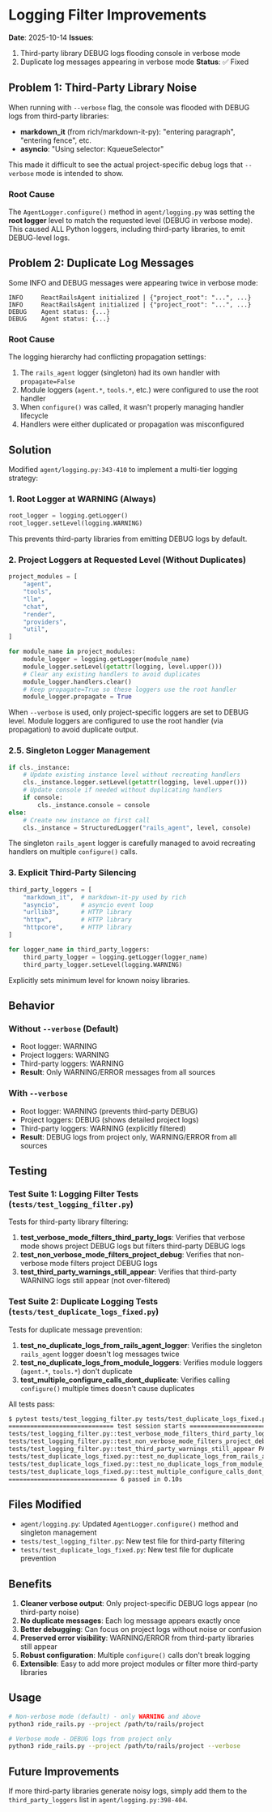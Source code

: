 # Logging Filter Improvements

**Date**: 2025-10-14
**Issues**:
1. Third-party library DEBUG logs flooding console in verbose mode
2. Duplicate log messages appearing in verbose mode
**Status**: ✅ Fixed

## Problem 1: Third-Party Library Noise

When running with `--verbose` flag, the console was flooded with DEBUG logs from third-party libraries:

- **markdown_it** (from rich/markdown-it-py): "entering paragraph", "entering fence", etc.
- **asyncio**: "Using selector: KqueueSelector"

This made it difficult to see the actual project-specific debug logs that `--verbose` mode is intended to show.

### Root Cause

The `AgentLogger.configure()` method in `agent/logging.py` was setting the **root logger** level to match the requested level (DEBUG in verbose mode). This caused ALL Python loggers, including third-party libraries, to emit DEBUG-level logs.

## Problem 2: Duplicate Log Messages

Some INFO and DEBUG messages were appearing twice in verbose mode:

```
INFO     ReactRailsAgent initialized | {"project_root": "...", ...}
INFO     ReactRailsAgent initialized | {"project_root": "...", ...}
DEBUG    Agent status: {...}
DEBUG    Agent status: {...}
```

### Root Cause

The logging hierarchy had conflicting propagation settings:
1. The `rails_agent` logger (singleton) had its own handler with `propagate=False`
2. Module loggers (`agent.*`, `tools.*`, etc.) were configured to use the root handler
3. When `configure()` was called, it wasn't properly managing handler lifecycle
4. Handlers were either duplicated or propagation was misconfigured

## Solution

Modified `agent/logging.py:343-410` to implement a multi-tier logging strategy:

### 1. Root Logger at WARNING (Always)
```python
root_logger = logging.getLogger()
root_logger.setLevel(logging.WARNING)
```

This prevents third-party libraries from emitting DEBUG logs by default.

### 2. Project Loggers at Requested Level (Without Duplicates)
```python
project_modules = [
    "agent",
    "tools",
    "llm",
    "chat",
    "render",
    "providers",
    "util",
]

for module_name in project_modules:
    module_logger = logging.getLogger(module_name)
    module_logger.setLevel(getattr(logging, level.upper()))
    # Clear any existing handlers to avoid duplicates
    module_logger.handlers.clear()
    # Keep propagate=True so these loggers use the root handler
    module_logger.propagate = True
```

When `--verbose` is used, only project-specific loggers are set to DEBUG level. Module loggers are configured to use the root handler (via propagation) to avoid duplicate output.

### 2.5. Singleton Logger Management
```python
if cls._instance:
    # Update existing instance level without recreating handlers
    cls._instance.logger.setLevel(getattr(logging, level.upper()))
    # Update console if needed without duplicating handlers
    if console:
        cls._instance.console = console
else:
    # Create new instance on first call
    cls._instance = StructuredLogger("rails_agent", level, console)
```

The singleton `rails_agent` logger is carefully managed to avoid recreating handlers on multiple `configure()` calls.

### 3. Explicit Third-Party Silencing
```python
third_party_loggers = [
    "markdown_it",  # markdown-it-py used by rich
    "asyncio",      # asyncio event loop
    "urllib3",      # HTTP library
    "httpx",        # HTTP library
    "httpcore",     # HTTP library
]

for logger_name in third_party_loggers:
    third_party_logger = logging.getLogger(logger_name)
    third_party_logger.setLevel(logging.WARNING)
```

Explicitly sets minimum level for known noisy libraries.

## Behavior

### Without `--verbose` (Default)
- Root logger: WARNING
- Project loggers: WARNING
- Third-party loggers: WARNING
- **Result**: Only WARNING/ERROR messages from all sources

### With `--verbose`
- Root logger: WARNING (prevents third-party DEBUG)
- Project loggers: DEBUG (shows detailed project logs)
- Third-party loggers: WARNING (explicitly filtered)
- **Result**: DEBUG logs from project only, WARNING/ERROR from all sources

## Testing

### Test Suite 1: Logging Filter Tests (`tests/test_logging_filter.py`)

Tests for third-party library filtering:

1. **test_verbose_mode_filters_third_party_logs**: Verifies that verbose mode shows project DEBUG logs but filters third-party DEBUG logs
2. **test_non_verbose_mode_filters_project_debug**: Verifies that non-verbose mode filters project DEBUG logs
3. **test_third_party_warnings_still_appear**: Verifies that third-party WARNING logs still appear (not over-filtered)

### Test Suite 2: Duplicate Logging Tests (`tests/test_duplicate_logs_fixed.py`)

Tests for duplicate message prevention:

1. **test_no_duplicate_logs_from_rails_agent_logger**: Verifies the singleton `rails_agent` logger doesn't log messages twice
2. **test_no_duplicate_logs_from_module_loggers**: Verifies module loggers (`agent.*`, `tools.*`) don't duplicate
3. **test_multiple_configure_calls_dont_duplicate**: Verifies calling `configure()` multiple times doesn't cause duplicates

All tests pass:
```bash
$ pytest tests/test_logging_filter.py tests/test_duplicate_logs_fixed.py -v
============================= test session starts ==============================
tests/test_logging_filter.py::test_verbose_mode_filters_third_party_logs PASSED
tests/test_logging_filter.py::test_non_verbose_mode_filters_project_debug PASSED
tests/test_logging_filter.py::test_third_party_warnings_still_appear PASSED
tests/test_duplicate_logs_fixed.py::test_no_duplicate_logs_from_rails_agent_logger PASSED
tests/test_duplicate_logs_fixed.py::test_no_duplicate_logs_from_module_loggers PASSED
tests/test_duplicate_logs_fixed.py::test_multiple_configure_calls_dont_duplicate PASSED
============================== 6 passed in 0.10s
```

## Files Modified

- `agent/logging.py`: Updated `AgentLogger.configure()` method and singleton management
- `tests/test_logging_filter.py`: New test file for third-party filtering
- `tests/test_duplicate_logs_fixed.py`: New test file for duplicate prevention

## Benefits

1. **Cleaner verbose output**: Only project-specific DEBUG logs appear (no third-party noise)
2. **No duplicate messages**: Each log message appears exactly once
3. **Better debugging**: Can focus on project logs without noise or confusion
4. **Preserved error visibility**: WARNING/ERROR from third-party libraries still appear
5. **Robust configuration**: Multiple `configure()` calls don't break logging
6. **Extensible**: Easy to add more project modules or filter more third-party libraries

## Usage

```bash
# Non-verbose mode (default) - only WARNING and above
python3 ride_rails.py --project /path/to/rails/project

# Verbose mode - DEBUG logs from project only
python3 ride_rails.py --project /path/to/rails/project --verbose
```

## Future Improvements

If more third-party libraries generate noisy logs, simply add them to the `third_party_loggers` list in `agent/logging.py:398-404`.
